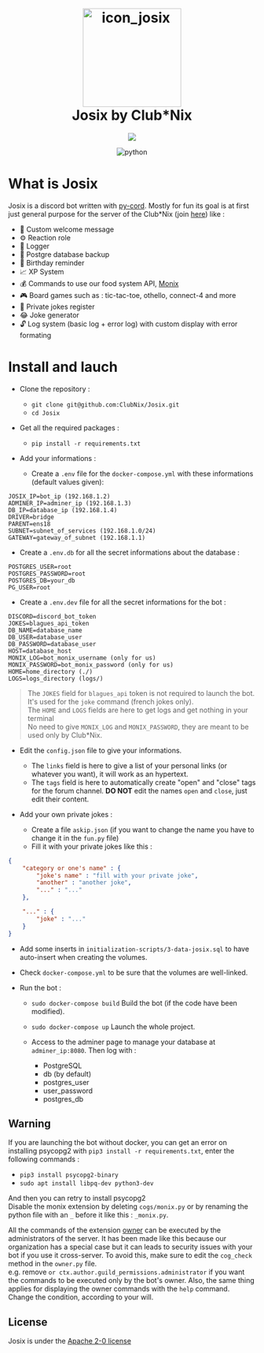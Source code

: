 

<h1 align="center">
  <img src="https://cdn.discordapp.com/attachments/933118079028826145/951590071948177488/josix.png" alt="icon_josix"  height="200" width="200">
  <br>
  Josix by Club*Nix
  <br>
</h1>

<p align="center">
  <a href="https://www.clubnix.fr/" alt="Club*Nix"><img src="https://img.shields.io/badge/A_project-Club*Nix-informational"/></a>
</p>

<p align="center">
  <img src="https://img.shields.io/badge/python-3.9+-blue" alt="python"/>
</p>

# What is Josix

Josix is a discord bot written with [py-cord](https://pypi.org/project/py-cord/). Mostly for fun its goal is at first just general purpose for the server of the Club\*Nix (join [here](https://discord.gg/PX7ceVqQkj)) like :
- 👋 Custom welcome message
- ⚙️ Reaction role
- 📖 Logger
- 💾 Postgre database backup
- 🎂 Birthday reminder
- 📈 XP System
- 💰 Commands to use our food system API, [Monix](https://github.com/ClubNix/monix-2.0)
- 🎮 Board games such as : tic-tac-toe, othello, connect-4 and more
- 🧠 Private jokes register
- 😂 Joke generator
- 🔓 Log system (basic log + error log) with custom display with error formating


# Install and lauch 
- Clone the repository :
  - `git clone git@github.com:ClubNix/Josix.git`
  - `cd Josix`

- Get all the required packages :
  - `pip install -r requirements.txt`

- Add your informations :
	- Create a `.env` file for the `docker-compose.yml` with these informations (default values given):
```
JOSIX_IP=bot_ip (192.168.1.2)
ADMINER_IP=adminer_ip (192.168.1.3)
DB_IP=database_ip (192.168.1.4)
DRIVER=bridge
PARENT=ens18
SUBNET=subnet_of_services (192.168.1.0/24)
GATEWAY=gateway_of_subnet (192.168.1.1)
```

  - Create a `.env.db` for all the secret informations about the database :

```
POSTGRES_USER=root
POSTGRES_PASSWORD=root
POSTGRES_DB=your_db
PG_USER=root
```

  - Create a `.env.dev` file for all the secret informations for the bot :

```
DISCORD=discord_bot_token
JOKES=blagues_api_token
DB_NAME=database_name
DB_USER=database_user
DB_PASSWORD=database_user
HOST=database_host
MONIX_LOG=bot_monix_username (only for us)
MONIX_PASSWORD=bot_monix_password (only for us)
HOME=home_directory (./)
LOGS=logs_directory (logs/)
```

> The `JOKES` field for `blagues_api` token is not required to launch the bot. It's used for the `joke` command (french jokes only). <br>
> The `HOME` and `LOGS` fields are here to get logs and get nothing in your terminal <br>
> No need to give `MONIX_LOG` and `MONIX_PASSWORD`, they are meant to be used only by Club\*Nix.

- Edit the `config.json` file to give your informations.
  - The `links` field is here to give a list of your personal links (or whatever you want), it will work as an hypertext.
  - The `tags` field is here to automatically create "open" and "close" tags for the forum channel. **DO NOT** edit the names `open` and `close`, just edit their content. 

- Add your own private jokes :
	- Create a file `askip.json` (if you want to change the name you have to change it in the `fun.py` file)
	- Fill it with your private jokes like this :

```json
{
	"category or one's name" : {
		"joke's name" : "fill with your private joke",
		"another" : "another joke",
		"..." : "..."
	},

	"..." : {
		"joke" : "..."
	}
}
```

- Add some inserts in `initialization-scripts/3-data-josix.sql` to have auto-insert when creating the volumes.

- Check `docker-compose.yml` to be sure that the volumes are well-linked.

- Run the bot :
  - `sudo docker-compose build` Build the bot (if the code have been modified).
  - `sudo docker-compose up` Launch the whole project.

  - Access to the adminer page to manage your database at `adminer_ip:8080`. Then log with :
    - PostgreSQL
    - db (by default)
    - postgres_user
    - user_password
    - postgres_db


## Warning
If you are launching the bot without docker, you can get an error on installing psycopg2 with `pip3 install -r requirements.txt`, enter the following commands :
- `pip3 install psycopg2-binary`
- `sudo apt install libpq-dev python3-dev`

And then you can retry to install psycopg2
<br>
Disable the monix extension by deleting `cogs/monix.py` or by renaming the python file with an `_` before it like this : `_monix.py`.<br>

All the commands of the extension [owner](cogs/owner.py) can be executed by the administrators of the server.
It has been made like this because our organization has a special case but it can leads to security issues with your bot if you use it cross-server.
To avoid this, make sure to edit the `cog_check` method in the `owner.py` file. <br>
e.g. remove `or ctx.author.guild_permissions.administrator` if you want the commands to be executed only by the bot's owner. Also, the same thing applies
for displaying the owner commands with the `help` command. Change the condition, according to your will.

## License
Josix is under the [Apache 2-0 license](https://github.com/ClubNix/Josix/blob/master/LICENSE)

